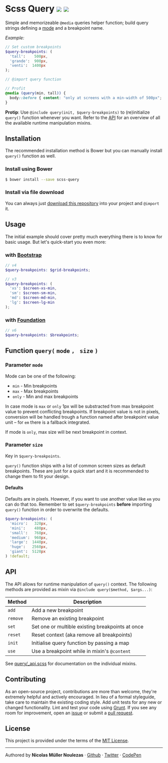 # Scss Query [![](https://travis-ci.org/nicolasmn/scss-mediaquery.svg)](https://travis-ci.org/nicolasmn/scss-mediaquery)  [![](https://david-dm.org/nicolasmn/scss-mediaquery/dev-status.svg)](https://david-dm.org/nicolasmn/scss-mediaquery#info=devDependencies)

Simple and memorizeable `@media` queries helper function; build query strings defining a [mode](#parameter-mode) and a breakpoint name.

_Example:_
```scss
// Set custom breakpoints
$query-breakpoints: (
  'tall':    500px,
  'grande':  900px,
  'venti':  1400px
);

// @import query function

// Profit
@media (query(min, tall)) {
  body::before { content: "only at screens with a min-width of 500px"; }
}
```

**Protip**: Use `@include query(init, $query-breakpoints)` to (re)initialize `query()` function whenever you want. Refer to the [API](#api) for an overview of all the available runtime manipulation mixins.


## Installation

The recommended installation method is Bower but you can manually install `query()` function as well.

### Install using Bower
```bash
$ bower install --save scss-query
```

### Install via file download
You can always just [download this repository](https://github.com/nicolasmn/scss-mediaquery/archive/master.zip) into your project and `@import` it.


## Usage

The initial example should cover pretty much everything there is to know for basic usage. But let's quick-start you even more:

### with [Bootstrap](http://getbootstrap.com/)
```scss
// v4
$query-breakpoints: $grid-breakpoints;

// v3
$query-breakpoints: (
  'xs': $screen-xs-min,
  'sm': $screen-sm-min,
  'md': $screen-md-min,
  'lg': $screen-lg-min
);
```

### with [Foundation](http://foundation.zurb.com/)
```scss
// v6
$query-breakpoints: $breakpoints;
```


## Function `query(` `mode` `, ` `size` `)`

### Parameter `mode`

Mode can be one of the following:

- `min` - Min breakpoints
- `max` - Max breakpoints
- `only` - Min and max breakpoints

In case mode is `max` or `only` 1px will be substracted from max breakpoint value to prevent conflicting breakpoints. If breakpoint value is not in pixels, conversion will be handled trough a function named after breakpoint value unit – for `em` there is a fallback integrated.

If mode is `only`, max size will be next breakpoint in context.

### Parameter `size`

Key in `$query-breakpoints`.

`query()` function ships with a list of common screen sizes as default breakpoints. These are just for a quick start and it is recommended to change them to fit your design.

#### Defaults
Defaults are in pixels. However, if you want to use another value like `em` you can do that too. Remember to set `$query-breakpoints` **before** importing `query()` function in order to overwrite the defaults.

```scss
$query-breakpoints: (
  'micro':   320px,
  'mini':    480px,
  'small':   768px,
  'medium':  960px,
  'large':  1440px,
  'huge':   2560px,
  'giant':  5120px
) !default;
```


## API

The API allows for runtime manipulation of `query()` context. The following methods are provided as mixin via `@include query($method, $args...)`:

| Method   | Description
|----------|------------
| `add`    | Add a new breakpoint
| `remove` | Remove an existing breakpoint
| `set`    | Set one or multible existing breakpoints at once
| `reset`  | Reset context (aka remove all breakpoints)
| `init`   | Initialise query function by passing a map
| `use`    | Use a breakpoint while in mixin's `@content`

See [query/_api.scss](query/_api.scss) for documentation on the individual mixins.


## Contributing

As an open-source project, contributions are more than welcome, they're extremely helpful and actively encouraged. In lieu of a formal styleguide, take care to maintain the existing coding style. Add unit tests for any new or changed functionality. Lint and test your code using [Grunt](http://gruntjs.com/). If you see any room for improvement, open an [issue](https://github.com/nicolasmn/scss-query/issues) or submit a [pull request](https://github.com/nicolasmn/scss-query/pulls).


## License

This project is provided under the terms of the [MIT License](LICENSE).


---

Authored by **Nicolas Müller Noulezas** · [Github](https://github.com/nicolasmn) · [Twitter](https://twitter.com/nicolasmn) · [CodePen](https://codepen.io/nicolasmn)
